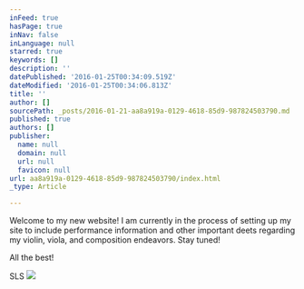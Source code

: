 ```yaml
---
inFeed: true
hasPage: true
inNav: false
inLanguage: null
starred: true
keywords: []
description: ''
datePublished: '2016-01-25T00:34:09.519Z'
dateModified: '2016-01-25T00:34:06.813Z'
title: ''
author: []
sourcePath: _posts/2016-01-21-aa8a919a-0129-4618-85d9-987824503790.md
published: true
authors: []
publisher:
  name: null
  domain: null
  url: null
  favicon: null
url: aa8a919a-0129-4618-85d9-987824503790/index.html
_type: Article

---
```

Welcome to my new website! I am currently in the process of setting up my site to include performance information and other important deets regarding my violin, viola, and composition endeavors. Stay tuned!

All the best! 

SLS
![](https://the-grid-user-content.s3-us-west-2.amazonaws.com/9c983fa8-ca5c-47b6-a95d-0a7eb3174268.jpg)